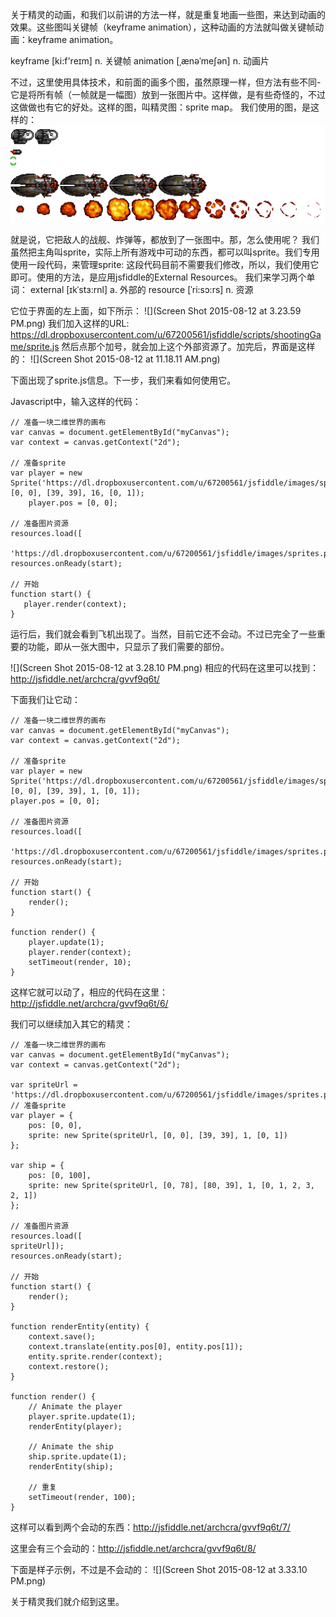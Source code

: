 关于精灵的动画，和我们以前讲的方法一样，就是重复地画一些图，来达到动画的效果。这些图叫关键帧（keyframe animation），这种动画的方法就叫做关键帧动画：keyframe animation。

keyframe [ki:f'reɪm] n. 关键帧
animation [ˌænəˈmeʃən] n. 动画片

不过，这里使用具体技术，和前面的画多个图，虽然原理一样，但方法有些不同-它是将所有帧（一帧就是一幅图）放到一张图片中。这样做，是有些奇怪的，不过这做做也有它的好处。这样的图，叫精灵图：sprite map。
我们使用的图，是这样的：
![](sprites.png)

就是说，它把敌人的战舰、炸弹等，都放到了一张图中。那，怎么使用呢？
我们虽然把主角叫sprite，实际上所有游戏中可动的东西，都可以叫sprite。我们专用使用一段代码，来管理sprite:
这段代码目前不需要我们修改，所以，我们使用它即可。使用的方法，是应用jsfiddle的External Resources。
我们来学习两个单词：
external [ɪkˈstɜ:rnl] a. 外部的
resource [ˈri:sɔ:rs] n. 资源


它位于界面的左上面，如下所示：
![](Screen Shot 2015-08-12 at 3.23.59 PM.png)
我们加入这样的URL: https://dl.dropboxusercontent.com/u/67200561/jsfiddle/scripts/shootingGame/sprite.js
然后点那个加号，就会加上这个外部资源了。加完后，界面是这样的：
![](Screen Shot 2015-08-12 at 11.18.11 AM.png)

下面出现了sprite.js信息。下一步，我们来看如何使用它。

Javascript中，输入这样的代码：
```
// 准备一块二维世界的画布
var canvas = document.getElementById("myCanvas");
var context = canvas.getContext("2d");

// 准备sprite
var player = new Sprite('https://dl.dropboxusercontent.com/u/67200561/jsfiddle/images/sprites.png', [0, 0], [39, 39], 16, [0, 1]);
    player.pos = [0, 0];

// 准备图片资源
resources.load([
    'https://dl.dropboxusercontent.com/u/67200561/jsfiddle/images/sprites.png']);
resources.onReady(start);

// 开始
function start() {
   player.render(context);
}
```
运行后，我们就会看到飞机出现了。当然，目前它还不会动。不过已完全了一些重要的功能，即从一张大图中，只显示了我们需要的部份。

![](Screen Shot 2015-08-12 at 3.28.10 PM.png)
相应的代码在这里可以找到：http://jsfiddle.net/archcra/gvvf9q6t/

下面我们让它动：
```
// 准备一块二维世界的画布
var canvas = document.getElementById("myCanvas");
var context = canvas.getContext("2d");

// 准备sprite
var player = new Sprite('https://dl.dropboxusercontent.com/u/67200561/jsfiddle/images/sprites.png', [0, 0], [39, 39], 1, [0, 1]);
player.pos = [0, 0];

// 准备图片资源
resources.load([
    'https://dl.dropboxusercontent.com/u/67200561/jsfiddle/images/sprites.png']);
resources.onReady(start);

// 开始
function start() {
    render();
}

function render() {
    player.update(1);
    player.render(context);
    setTimeout(render, 10);
}
```
这样它就可以动了，相应的代码在这里：http://jsfiddle.net/archcra/gvvf9q6t/6/

我们可以继续加入其它的精灵：

```
// 准备一块二维世界的画布
var canvas = document.getElementById("myCanvas");
var context = canvas.getContext("2d");

var spriteUrl = 'https://dl.dropboxusercontent.com/u/67200561/jsfiddle/images/sprites.png';
// 准备sprite
var player = {
    pos: [0, 0],
    sprite: new Sprite(spriteUrl, [0, 0], [39, 39], 1, [0, 1])
};

var ship = {
    pos: [0, 100],
    sprite: new Sprite(spriteUrl, [0, 78], [80, 39], 1, [0, 1, 2, 3, 2, 1])
};

// 准备图片资源
resources.load([
spriteUrl]);
resources.onReady(start);

// 开始
function start() {
    render();
}

function renderEntity(entity) {
    context.save();
    context.translate(entity.pos[0], entity.pos[1]);
    entity.sprite.render(context);
    context.restore();
}

function render() {
    // Animate the player
    player.sprite.update(1);
    renderEntity(player);
    
    // Animate the ship
    ship.sprite.update(1);
    renderEntity(ship);
	
    // 重复
    setTimeout(render, 100);
}
```
这样可以看到两个会动的东西：http://jsfiddle.net/archcra/gvvf9q6t/7/

这里会有三个会动的：http://jsfiddle.net/archcra/gvvf9q6t/8/

下面是样子示例，不过是不会动的：
![](Screen Shot 2015-08-12 at 3.33.10 PM.png)

关于精灵我们就介绍到这里。





